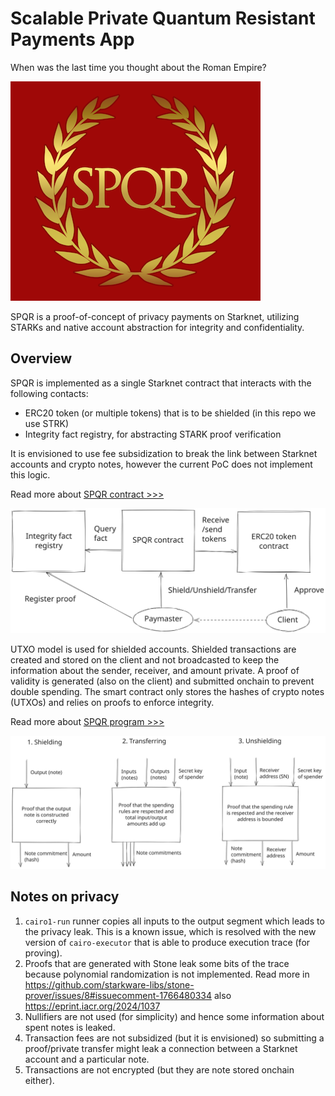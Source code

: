 # Scalable Private Quantum Resistant Payments App

When was the last time you thought about the Roman Empire?

![SPQR](./docs/assets/spqr.png)

SPQR is a proof-of-concept of privacy payments on Starknet, utilizing STARKs and native account abstraction for integrity and confidentiality.

## Overview

SPQR is implemented as a single Starknet contract that interacts with the following contacts:
- ERC20 token (or multiple tokens) that is to be shielded (in this repo we use STRK)
- Integrity fact registry, for abstracting STARK proof verification

It is envisioned to use fee subsidization to break the link between Starknet accounts and crypto notes, however the current PoC does not implement this logic.

Read more about [SPQR contract >>>](./contracts/)

![](./docs/assets/spqr_contracts.svg)

UTXO model is used for shielded accounts.
Shielded transactions are created and stored on the client and not broadcasted to keep the information about the sender, receiver, and amount private. A proof of validity is generated (also on the client) and submitted onchain to prevent double spending. The smart contract only stores the hashes of crypto notes (UTXOs) and relies on proofs to enforce integrity.

Read more about [SPQR program >>>](./program/)

![](./docs/assets/spqr_programs.svg)

## Notes on privacy

1. `cairo1-run` runner copies all inputs to the output segment which leads to the privacy leak. This is a known issue, which is resolved with the new version of `cairo-executor` that is able to produce execution trace (for proving).
2. Proofs that are generated with Stone leak some bits of the trace because polynomial randomization is not implemented. Read more in https://github.com/starkware-libs/stone-prover/issues/8#issuecomment-1766480334 also https://eprint.iacr.org/2024/1037
3. Nullifiers are not used (for simplicity) and hence some information about spent notes is leaked.
4. Transaction fees are not subsidized (but it is envisioned) so submitting a proof/private transfer might leak a connection between a Starknet account and a particular note.
5. Transactions are not encrypted (but they are note stored onchain either).